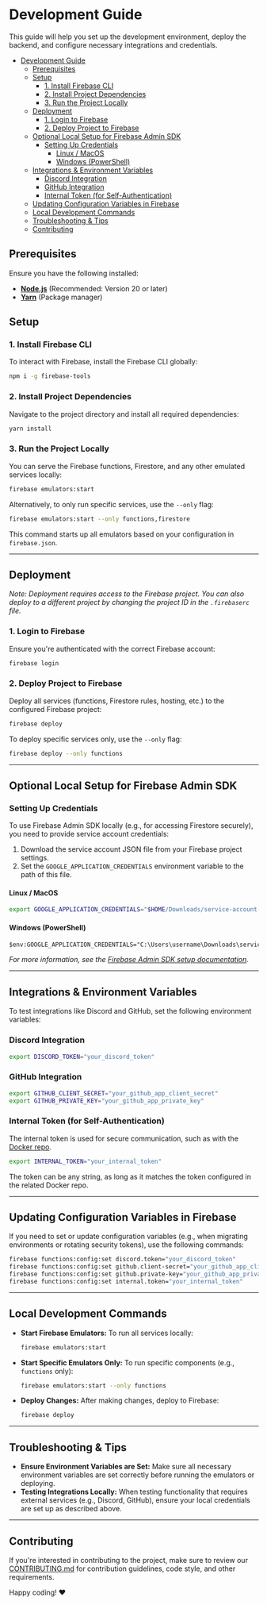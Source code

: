 # Development Guide

This guide will help you set up the development environment, deploy the backend, and configure necessary integrations and credentials.

<!-- TOC -->
* [Development Guide](#development-guide)
  * [Prerequisites](#prerequisites)
  * [Setup](#setup)
    * [1. Install Firebase CLI](#1-install-firebase-cli)
    * [2. Install Project Dependencies](#2-install-project-dependencies)
    * [3. Run the Project Locally](#3-run-the-project-locally)
  * [Deployment](#deployment)
    * [1. Login to Firebase](#1-login-to-firebase)
    * [2. Deploy Project to Firebase](#2-deploy-project-to-firebase)
  * [Optional Local Setup for Firebase Admin SDK](#optional-local-setup-for-firebase-admin-sdk)
    * [Setting Up Credentials](#setting-up-credentials)
      * [Linux / MacOS](#linux--macos)
      * [Windows (PowerShell)](#windows-powershell)
  * [Integrations & Environment Variables](#integrations--environment-variables)
    * [Discord Integration](#discord-integration)
    * [GitHub Integration](#github-integration)
    * [Internal Token (for Self-Authentication)](#internal-token-for-self-authentication)
  * [Updating Configuration Variables in Firebase](#updating-configuration-variables-in-firebase)
  * [Local Development Commands](#local-development-commands)
  * [Troubleshooting & Tips](#troubleshooting--tips)
  * [Contributing](#contributing)
<!-- TOC -->

## Prerequisites

Ensure you have the following installed:

- [**Node.js**](https://nodejs.org/en) (Recommended: Version 20 or later)
- [**Yarn**](https://classic.yarnpkg.com/en/docs/install/) (Package manager)

## Setup

### 1. Install Firebase CLI

To interact with Firebase, install the Firebase CLI globally:

```bash
npm i -g firebase-tools
```

### 2. Install Project Dependencies

Navigate to the project directory and install all required dependencies:

```bash
yarn install
```

### 3. Run the Project Locally

You can serve the Firebase functions, Firestore, and any other emulated services locally:

```bash
firebase emulators:start
```

Alternatively, to only run specific services, use the `--only` flag:

```bash
firebase emulators:start --only functions,firestore
```

This command starts up all emulators based on your configuration in `firebase.json`.

---

## Deployment

_Note: Deployment requires access to the Firebase project. You can also deploy to a different project by changing the project ID in the `.firebaserc` file._

### 1. Login to Firebase

Ensure you're authenticated with the correct Firebase account:

```bash
firebase login
```

### 2. Deploy Project to Firebase

Deploy all services (functions, Firestore rules, hosting, etc.) to the configured Firebase project:

```bash
firebase deploy
```

To deploy specific services only, use the `--only` flag:

```bash
firebase deploy --only functions
```

---

## Optional Local Setup for Firebase Admin SDK

### Setting Up Credentials

To use Firebase Admin SDK locally (e.g., for accessing Firestore securely), you need to provide service account credentials:

1. Download the service account JSON file from your Firebase project settings.
2. Set the `GOOGLE_APPLICATION_CREDENTIALS` environment variable to the path of this file.

#### Linux / MacOS

```bash
export GOOGLE_APPLICATION_CREDENTIALS="$HOME/Downloads/service-account-file.json"
```

#### Windows (PowerShell)

```ps
$env:GOOGLE_APPLICATION_CREDENTIALS="C:\Users\username\Downloads\service-account-file.json"
```

_For more information, see the [Firebase Admin SDK setup documentation](https://firebase.google.com/docs/admin/setup)._

---

## Integrations & Environment Variables

To test integrations like Discord and GitHub, set the following environment variables:

### Discord Integration

```bash
export DISCORD_TOKEN="your_discord_token"
```

### GitHub Integration

```bash
export GITHUB_CLIENT_SECRET="your_github_app_client_secret"
export GITHUB_PRIVATE_KEY="your_github_app_private_key"
```

### Internal Token (for Self-Authentication)

The internal token is used for secure communication, such as with the [Docker repo](https://github.com/Unity-CI/docker).

```bash
export INTERNAL_TOKEN="your_internal_token"
```

The token can be any string, as long as it matches the token configured in the related Docker repo.

---

## Updating Configuration Variables in Firebase

If you need to set or update configuration variables (e.g., when migrating environments or rotating security tokens), use the following commands:

```bash
firebase functions:config:set discord.token="your_discord_token"
firebase functions:config:set github.client-secret="your_github_app_client_secret"
firebase functions:config:set github.private-key="your_github_app_private_key"
firebase functions:config:set internal.token="your_internal_token"
```

---

## Local Development Commands

- **Start Firebase Emulators:** To run all services locally:
  ```bash
  firebase emulators:start
  ```

- **Start Specific Emulators Only:** To run specific components (e.g., `functions` only):
  ```bash
  firebase emulators:start --only functions
  ```

- **Deploy Changes:** After making changes, deploy to Firebase:
  ```bash
  firebase deploy
  ```

---

## Troubleshooting & Tips

- **Ensure Environment Variables are Set:** Make sure all necessary environment variables are set correctly before running the emulators or deploying.
- **Testing Integrations Locally:** When testing functionality that requires external services (e.g., Discord, GitHub), ensure your local credentials are set up as described above.

---

## Contributing

If you're interested in contributing to the project, make sure to review our [CONTRIBUTING.md](./CONTRIBUTING.md) for contribution guidelines, code style, and other requirements.

Happy coding! ❤️
